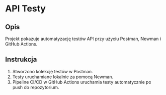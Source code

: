 # API Testy

## Opis
Projekt pokazuje automatyzację testów API przy użyciu Postman, Newman i GitHub Actions.

## Instrukcja
1. Stworzono kolekcję testów w Postman.
2. Testy uruchamiane lokalnie za pomocą Newman.
3. Pipeline CI/CD w GitHub Actions uruchamia testy automatycznie po push do repozytorium.
